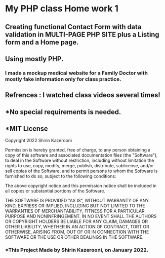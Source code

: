 # My PHP class Home work 1

## Creating functional Contact Form with data validation in MULTI-PAGE PHP SITE plus a Listing form and a Home page.

## Using mostly PHP.

### I made a mockup medical website for a Family Doctor with mostly fake information only for class practice.

## Refrences : I watched class videos several times!

## \*No special requirements is needed.

## \*MIT License

Copyright 2022 Shirin Kazerooni

Permission is hereby granted, free of charge, to any person obtaining a copy of this software and associated documentation files (the "Software"), to deal in the Software without restriction, including without limitation the rights to use, copy, modify, merge, publish, distribute, sublicense, and/or sell copies of the Software, and to permit persons to whom the Software is furnished to do so, subject to the following conditions:

The above copyright notice and this permission notice shall be included in all copies or substantial portions of the Software.

THE SOFTWARE IS PROVIDED "AS IS", WITHOUT WARRANTY OF ANY KIND, EXPRESS OR IMPLIED, INCLUDING BUT NOT LIMITED TO THE WARRANTIES OF MERCHANTABILITY, FITNESS FOR A PARTICULAR PURPOSE AND NONINFRINGEMENT. IN NO EVENT SHALL THE AUTHORS OR COPYRIGHT HOLDERS BE LIABLE FOR ANY CLAIM, DAMAGES OR OTHER LIABILITY, WHETHER IN AN ACTION OF CONTRACT, TORT OR OTHERWISE, ARISING FROM, OUT OF OR IN CONNECTION WITH THE SOFTWARE OR THE USE OR OTHER DEALINGS IN THE SOFTWARE.

### \*This Project Made by Shirin Kazerooni, on January 2022.

